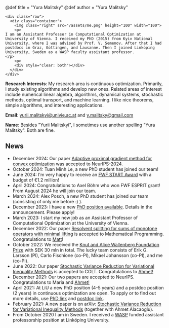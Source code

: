 @def title = "Yura Malitsky"
@def author = "Yura Malitsky"


~~~
<div class="row">
  <div class="container">
    <img class="right" src="/assets/me.png" height="100" width="100">
    <p>
I am an Assistant Professor in Computational Optimization at University of Vienna. I received my PhD (2015) from Kyiv National University, where I was advised by Prof. V. Semenov. After that I had postdocs in Graz, Göttingen, and Lausanne. Then I joined Linköping University, Sweden as a WASP faculty assistant professor. 
</p>
    <p>
    <div style="clear: both"></div>
  </div>
</div>
~~~


**Research Interests**: My research area is continuous optimization. Primarily, I study existing algorithms and develop new ones. Related areas of interest include  numerical linear algebra, algorithms, dynamical systems, stochastic methods, optimal transport, and machine learning. I like nice theorems, simple algorithms, and interesting applications.


**Email**: yurii.malitskyi@univie.ac.at and y.malitsky@gmail.com
  
**Name**: Besides "Yurii Malitskyi", I sometimes use another spelling "Yura Malitsky". Both are fine.


## News
- December 2024: Our paper [Adaptive proximal gradient method for convex
  optimization](https://arxiv.org/abs/2308.02261) was accepted to NeurIPS-2024.
- October 2024: Tuan Minh Le, a new PhD student has joined our team!
- June 2024: I'm very happy to receive an [FWF START
  Award](https://www.fwf.ac.at/en/news/detail/fwf-start-awards-eur1-2-million-each-for-up-and-coming-top-researchers-from-graz-innsbruck-and-vienna)
  with a budget of €1.2 million!
- April 2024: Congratulations to Axel Böhm who won FWF ESPRIT grant! From August 2024 he will join our team.
- March 2024: Alex Posch, a new PhD student has joined our team (consisting of only
  me before :) ).
- December 2023: I have a new [PhD position
  available](https://www.vsmath.at//media/Malitskyi_GB.pdf).  Details in the
  announcement. Please apply!
- March 2023: I start my new job as an Assistant Professor of Computational Optimization at the University of Vienna.
- December 2022: Our paper [Resolvent splitting for sums of monotone operators with minimal lifting](http://arxiv.org/abs/2108.02897) is accepted to Mathematical Programming. Congratulations to [Matt](https://matthewktam.com/)!
- October 2022: We received the [Knut and Alice Wallenberg Foundation Prize](https://kaw.wallenberg.org/en/research-projects-2022) with SEK 30 mln in total. The lucky team consists of Erik G. Larsson (PI), Carlo Fischione (co-PI), Mikael Johansson (co-PI), and me (co-PI).
- June 2022: Our paper [Stochastic Variance Reduction for Variational Inequality Methods](https://arxiv.org/abs/2102.08352) is accepted to COLT. Congratulations to [Ahmet!](https://ahmetalacaoglu.github.io/)
-  December 2021: Our two papers are accepted to NeurIPS. Congratulations to Maria and [Ahmet!](https://scholar.google.com/citations?user=-yRi8D4AAAAJ&hl=en) 
-  April 2021: At LiU a new PhD position (4-5 years) and a postdoc position (2 years) in continuous optimization are open. To apply or to find out more details, use [PhD link](https://liu.se/en/work-at-liu/vacancies?rmpage=job&rmjob=15910&rmlang=UK) and [postdoc link](https://liu.se/en/work-at-liu/vacancies?rmpage=job&rmjob=16145&rmlang=UK).
-  February 2021: A new paper is on arXiv: [Stochastic Variance Reduction for Variational Inequality Methods](https://arxiv.org/abs/2102.08352) (together with Ahmet Alacaoglu).
-  From October 2020 I am in Sweden. I received a [WASP](https://wasp-sweden.org/) funded assistant professorship position at Linköping University.
